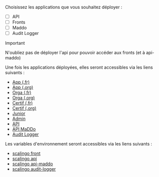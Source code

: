 Choisissez les applications que vous souhaitez déployer :

- [ ] API <!-- api -->
- [ ] Fronts <!-- front -->
- [ ] Maddo <!-- api-maddo -->
- [ ] Audit Logger <!-- audit-logger -->

> [!IMPORTANT]
> N'oubliez pas de déployer l'api pour pouvoir accéder aux fronts (et à api-maddo)

Une fois les applications déployées, elles seront accessibles via les liens suivants :

- [App (.fr)](https://app-pr{{pullRequestId}}.review.pix.fr)
- [App (.org)](https://app-pr{{pullRequestId}}.review.pix.org)
- [Orga (.fr)](https://orga-pr{{pullRequestId}}.review.pix.fr)
- [Orga (.org)](https://orga-pr{{pullRequestId}}.review.pix.org)
- [Certif (.fr)](https://certif-pr{{pullRequestId}}.review.pix.fr)
- [Certif (.org)](https://certif-pr{{pullRequestId}}.review.pix.org)
- [Junior](https://junior-pr{{pullRequestId}}.review.pix.fr)
- [Admin](https://admin-pr{{pullRequestId}}.review.pix.fr)
- [API](https://api-pr{{pullRequestId}}.review.pix.fr/api/)
- [API MaDDo](https://pix-api-maddo-review-pr{{pullRequestId}}.osc-fr1.scalingo.io/api/)
- [Audit Logger](https://pix-audit-logger-review-pr{{pullRequestId}}.osc-fr1.scalingo.io/api/)

Les variables d'environnement seront accessibles via les liens suivants :

- [scalingo front](https://dashboard.scalingo.com/apps/osc-fr1/pix-front-review-pr{{pullRequestId}}/environment)
- [scalingo api](https://dashboard.scalingo.com/apps/osc-fr1/pix-api-review-pr{{pullRequestId}}/environment)
- [scalingo api-maddo](https://dashboard.scalingo.com/apps/osc-fr1/pix-api-maddo-review-pr{{pullRequestId}}/environment)
- [scalingo audit-logger](https://dashboard.scalingo.com/apps/osc-fr1/pix-audit-logger-review-pr{{pullRequestId}}/environment)

